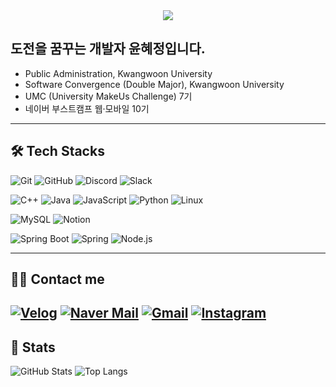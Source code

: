 <div align="center">
  <img src="https://capsule-render.vercel.app/api?type=waving&color=gradient&height=180&text=Have%20a%20Good%20Day!&animation=twinkling&fontColor=ffffff&fontSize=40" />
</div>

## 도전을 꿈꾸는 개발자 윤혜정입니다.

- Public Administration, Kwangwoon University  
- Software Convergence (Double Major), Kwangwoon University
- UMC (University MakeUs Challenge) 7기
- 네이버 부스트캠프 웹·모바일 10기

---

## 🛠️ Tech Stacks

![Git](https://img.shields.io/badge/Git-F05032?style=flat&logo=git&logoColor=white)
![GitHub](https://img.shields.io/badge/GitHub-181717?style=flat&logo=github&logoColor=white)
![Discord](https://img.shields.io/badge/Discord-5865F2?style=flat&logo=discord&logoColor=white)
![Slack](https://img.shields.io/badge/Slack-4A154B?style=flat&logo=slack&logoColor=white)

![C++](https://img.shields.io/badge/C%2B%2B-00599C?style=flat&logo=cplusplus&logoColor=white)
![Java](https://img.shields.io/badge/Java-007396?style=flat&logo=java&logoColor=white)
![JavaScript](https://img.shields.io/badge/JavaScript-F7DF1E?style=flat&logo=javascript&logoColor=white)
![Python](https://img.shields.io/badge/Python-3776AB?style=flat&logo=python&logoColor=white)
![Linux](https://img.shields.io/badge/Linux-FCC624?style=flat&logo=linux&logoColor=white)

![MySQL](https://img.shields.io/badge/MySQL-4479A1?style=flat&logo=mysql&logoColor=white)
![Notion](https://img.shields.io/badge/Notion-000000?style=flat&logo=notion&logoColor=white)

![Spring Boot](https://img.shields.io/badge/Spring%20Boot-6DB33F?style=flat&logo=springboot&logoColor=white)
![Spring](https://img.shields.io/badge/Spring-6DB33F?style=flat&logo=spring&logoColor=white)
![Node.js](https://img.shields.io/badge/Node.js-339933?style=flat&logo=nodedotjs&logoColor=white)

---

## 🧑‍💻 Contact me

[![Velog](https://img.shields.io/badge/Velog-20C997?style=flat&logo=velog&logoColor=white)](https://velog.io/@hyejung9904)
[![Naver Mail](https://img.shields.io/badge/Naver-03C75A?style=flat&logo=naver&logoColor=white)](mailto:hyejung9904@naver.com)
[![Gmail](https://img.shields.io/badge/Gmail-EA4335?style=flat&logo=gmail&logoColor=white)](mailto:hyejung9904@gmail.com)
[![Instagram](https://img.shields.io/badge/Instagram-E4405F?style=flat-square&logo=Instagram&logoColor=white)](https://www.instagram.com/hj_y00n)
---

## 🏅 Stats

![GitHub Stats](https://github-readme-stats.vercel.app/api?username=hjyoon99&show_icons=true&theme=gotham)
![Top Langs](https://github-readme-stats.vercel.app/api/top-langs/?username=6810779s&layout=compact&theme=gotham)
